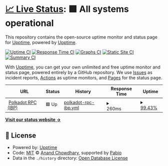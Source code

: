 # [📈 Live Status](https://upptime.github.io/upptime): <!--live status--> **🟩 All systems operational**

This repository contains the open-source uptime monitor and status page for [Upptime](https://upptime.js.org), powered by [Upptime](https://github.com/upptime/upptime).

[![Uptime CI](https://github.com/upptime/upptime/workflows/Uptime%20CI/badge.svg)](https://github.com/upptime/upptime/actions?query=workflow%3A%22Uptime+CI%22)
[![Response Time CI](https://github.com/upptime/upptime/workflows/Response%20Time%20CI/badge.svg)](https://github.com/upptime/upptime/actions?query=workflow%3A%22Response+Time+CI%22)
[![Graphs CI](https://github.com/upptime/upptime/workflows/Graphs%20CI/badge.svg)](https://github.com/upptime/upptime/actions?query=workflow%3A%22Graphs+CI%22)
[![Static Site CI](https://github.com/upptime/upptime/workflows/Static%20Site%20CI/badge.svg)](https://github.com/upptime/upptime/actions?query=workflow%3A%22Static+Site+CI%22)
[![Summary CI](https://github.com/upptime/upptime/workflows/Summary%20CI/badge.svg)](https://github.com/upptime/upptime/actions?query=workflow%3A%22Summary+CI%22)

With [Upptime](https://upptime.js.org), you can get your own unlimited and free uptime monitor and status page, powered entirely by a GitHub repository. We use [Issues](https://github.com/upptime/upptime/issues) as incident reports, [Actions](https://github.com/upptime/upptime/actions) as uptime monitors, and [Pages](https://upptime.github.io/upptime) for the status page.

<!--start: status pages-->
<!-- This summary is generated by Upptime (https://github.com/upptime/upptime) -->
<!-- Do not edit this manually, your changes will be overwritten -->
<!-- prettier-ignore -->
| URL | Status | History | Response Time | Uptime |
| --- | ------ | ------- | ------------- | ------ |
| <img alt="" src="https://icons.duckduckgo.com/ip3/rpc.ibp.network.ico" height="13"> [Polkadot RPC (IBP)](https://rpc.ibp.network/polkadot) | 🟩 Up | [polkadot-rpc-ibp.yml](https://github.com/sudo-whodo/upptime/commits/HEAD/history/polkadot-rpc-ibp.yml) | <details><summary><img alt="Response time graph" src="./graphs/polkadot-rpc-ibp/response-time-week.png" height="20"> 260ms</summary><br><a href="https://upptime.github.io/upptime/history/polkadot-rpc-ibp"><img alt="Response time 282" src="https://img.shields.io/endpoint?url=https%3A%2F%2Fraw.githubusercontent.com%2Fsudo-whodo%2Fupptime%2FHEAD%2Fapi%2Fpolkadot-rpc-ibp%2Fresponse-time.json"></a><br><a href="https://upptime.github.io/upptime/history/polkadot-rpc-ibp"><img alt="24-hour response time 134" src="https://img.shields.io/endpoint?url=https%3A%2F%2Fraw.githubusercontent.com%2Fsudo-whodo%2Fupptime%2FHEAD%2Fapi%2Fpolkadot-rpc-ibp%2Fresponse-time-day.json"></a><br><a href="https://upptime.github.io/upptime/history/polkadot-rpc-ibp"><img alt="7-day response time 260" src="https://img.shields.io/endpoint?url=https%3A%2F%2Fraw.githubusercontent.com%2Fsudo-whodo%2Fupptime%2FHEAD%2Fapi%2Fpolkadot-rpc-ibp%2Fresponse-time-week.json"></a><br><a href="https://upptime.github.io/upptime/history/polkadot-rpc-ibp"><img alt="30-day response time 282" src="https://img.shields.io/endpoint?url=https%3A%2F%2Fraw.githubusercontent.com%2Fsudo-whodo%2Fupptime%2FHEAD%2Fapi%2Fpolkadot-rpc-ibp%2Fresponse-time-month.json"></a><br><a href="https://upptime.github.io/upptime/history/polkadot-rpc-ibp"><img alt="1-year response time 282" src="https://img.shields.io/endpoint?url=https%3A%2F%2Fraw.githubusercontent.com%2Fsudo-whodo%2Fupptime%2FHEAD%2Fapi%2Fpolkadot-rpc-ibp%2Fresponse-time-year.json"></a></details> | <details><summary><a href="https://upptime.github.io/upptime/history/polkadot-rpc-ibp">99.43%</a></summary><a href="https://upptime.github.io/upptime/history/polkadot-rpc-ibp"><img alt="All-time uptime 98.91%" src="https://img.shields.io/endpoint?url=https%3A%2F%2Fraw.githubusercontent.com%2Fsudo-whodo%2Fupptime%2FHEAD%2Fapi%2Fpolkadot-rpc-ibp%2Fuptime.json"></a><br><a href="https://upptime.github.io/upptime/history/polkadot-rpc-ibp"><img alt="24-hour uptime 100.00%" src="https://img.shields.io/endpoint?url=https%3A%2F%2Fraw.githubusercontent.com%2Fsudo-whodo%2Fupptime%2FHEAD%2Fapi%2Fpolkadot-rpc-ibp%2Fuptime-day.json"></a><br><a href="https://upptime.github.io/upptime/history/polkadot-rpc-ibp"><img alt="7-day uptime 99.43%" src="https://img.shields.io/endpoint?url=https%3A%2F%2Fraw.githubusercontent.com%2Fsudo-whodo%2Fupptime%2FHEAD%2Fapi%2Fpolkadot-rpc-ibp%2Fuptime-week.json"></a><br><a href="https://upptime.github.io/upptime/history/polkadot-rpc-ibp"><img alt="30-day uptime 98.91%" src="https://img.shields.io/endpoint?url=https%3A%2F%2Fraw.githubusercontent.com%2Fsudo-whodo%2Fupptime%2FHEAD%2Fapi%2Fpolkadot-rpc-ibp%2Fuptime-month.json"></a><br><a href="https://upptime.github.io/upptime/history/polkadot-rpc-ibp"><img alt="1-year uptime 98.91%" src="https://img.shields.io/endpoint?url=https%3A%2F%2Fraw.githubusercontent.com%2Fsudo-whodo%2Fupptime%2FHEAD%2Fapi%2Fpolkadot-rpc-ibp%2Fuptime-year.json"></a></details>

<!--end: status pages-->

[**Visit our status website →**](https://upptime.github.io/upptime)

## 📄 License

- Powered by: [Upptime](https://github.com/upptime/upptime)
- Code: [MIT](./LICENSE) © [Anand Chowdhary](https://anandchowdhary.com), supported by [Pabio](https://pabio.com)
- Data in the `./history` directory: [Open Database License](https://opendatacommons.org/licenses/odbl/1-0/)
